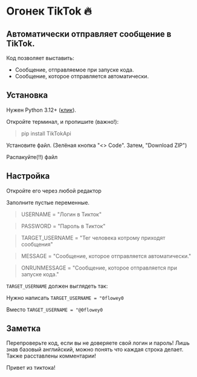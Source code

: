 # Огонек TikTok 🔥
## Автоматически отправляет сообщение в TikTok.
Код позволяет выставить:
* Сообщение, отправляемое при запуске кода.
* Сообщение, которое отправляется автоматически.

## Установка
Нужен Python 3.12+ ([клик](https://www.python.org/)).

Откройте терминал, и пропишите (важно!):
> pip install TikTokApi 

Установите файл. 
(Зелёная кнопка "<> Code". Затем, "Download ZIP")

Распакуйте(!!) файл

## Настройка

Откройте его через любой редактор

Заполните пустые переменные.

> USERNAME = "Логин в Тикток"

> PASSWORD = "Пароль в Тикток"

> TARGET_USERNAME = "Тег человека котрому приходят сообщения"

> MESSAGE = "Сообщение, которое отправляется автоматически."

> ONRUNMESSAGE = "Сообщение, которое отправляется при запуске кода."

`TARGET_USERNAME` должен выглядеть так:

Нужно написать `TARGET_USERNAME = "0flowey0`

Вместо `TARGET_USERNAME = "@0flowey0`

## Заметка

Перепроверьте код, если вы не доверяете свой логин и пароль! Лишь знав базовый английский, можно понять что каждая строка делает. Также расставлены комментарии!

Привет из тиктока!
